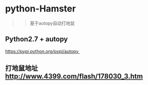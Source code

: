 # python-Hamster 
>> 基于autopy自动打地鼠 

## Python2.7 + autopy 
https://pypi.python.org/pypi/autopy 

## 打地鼠地址 http://www.4399.com/flash/178030_3.htm



